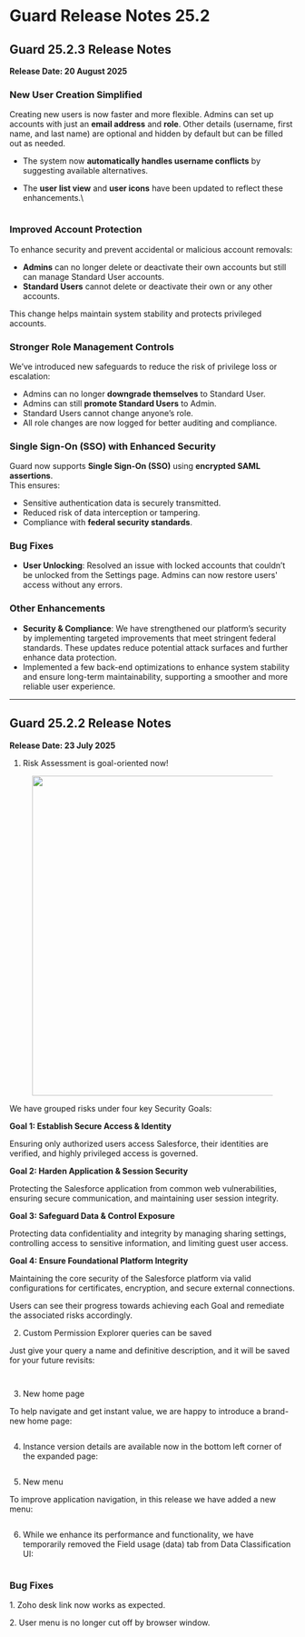 # Guard Release Notes 25.2

## Guard 25.2.3 Release Notes

**Release Date: 20 August 2025**

### New User Creation Simplified

Creating new users is now faster and more flexible. Admins can set up accounts with just an **email address** and **role**. Other details (username, first name, and last name) are optional and hidden by default but can be filled out as needed.

* The system now **automatically handles username conflicts** by suggesting available alternatives.
*   The **user list view** and **user icons** have been updated to reflect these enhancements.\


    <figure><img src="../../../.gitbook/assets/image.png" alt=""><figcaption></figcaption></figure>



### Improved Account Protection

To enhance security and prevent accidental or malicious account removals:

* **Admins** can no longer delete or deactivate their own accounts but still can manage Standard User accounts.
* **Standard Users** cannot delete or deactivate their own or any other accounts.

This change helps maintain system stability and protects privileged accounts.

### Stronger Role Management Controls

We’ve introduced new safeguards to reduce the risk of privilege loss or escalation:

* Admins can no longer **downgrade themselves** to Standard User.
* Admins can still **promote Standard Users** to Admin.
* Standard Users cannot change anyone’s role.
* All role changes are now logged for better auditing and compliance.

### Single Sign-On (SSO) with Enhanced Security

Guard now supports **Single Sign-On (SSO)** using **encrypted SAML assertions**.\
&#x20;This ensures:

* Sensitive authentication data is securely transmitted.
* Reduced risk of data interception or tampering.
* Compliance with **federal security standards**.

### Bug Fixes

* **User Unlocking**: Resolved an issue with locked accounts that couldn’t be unlocked from the Settings page. Admins can now restore users' access without any errors.

### Other Enhancements

* **Security & Compliance**: We have strengthened our platform’s security by implementing targeted improvements that meet stringent federal standards. These updates reduce potential attack surfaces and further enhance data protection.
* Implemented a few back-end optimizations to enhance system stability and ensure long-term maintainability, supporting a smoother and more reliable user experience.

***

## Guard 25.2.2 Release Notes

**Release Date: 23 July 2025**

1. Risk Assessment is goal-oriented now!

<figure><img src="../../../.gitbook/assets/image (1816).png" alt="" width="563"><figcaption></figcaption></figure>

We have grouped risks under four key Security Goals:

**Goal 1: Establish Secure Access & Identity**

Ensuring only authorized users access Salesforce, their identities are verified, and highly privileged access is governed.

**Goal 2: Harden Application & Session Security**

Protecting the Salesforce application from common web vulnerabilities, ensuring secure communication, and maintaining user session integrity.

**Goal 3: Safeguard Data & Control Exposure**

Protecting data confidentiality and integrity by managing sharing settings, controlling access to sensitive information, and limiting guest user access.

**Goal 4: Ensure Foundational Platform Integrity**

Maintaining the core security of the Salesforce platform via valid configurations for certificates, encryption, and secure external connections.

Users can see their progress towards achieving each Goal and remediate the associated risks accordingly.&#x20;

2. Custom Permission Explorer queries can be saved

Just give your query a name and definitive description, and it will be saved for your future revisits:

<figure><img src="../../../.gitbook/assets/image (1817).png" alt=""><figcaption></figcaption></figure>

<figure><img src="../../../.gitbook/assets/image (1818).png" alt=""><figcaption></figcaption></figure>

3. New home page

To help navigate and get instant value, we are happy to introduce a brand-new home page:

<figure><img src="../../../.gitbook/assets/image (1819).png" alt=""><figcaption></figcaption></figure>

4. Instance version details are available now in the bottom left corner of the expanded page:

<figure><img src="../../../.gitbook/assets/image (1820).png" alt=""><figcaption></figcaption></figure>

5. New menu

To improve application navigation, in this release we have added a new menu:

<figure><img src="../../../.gitbook/assets/image (1821).png" alt=""><figcaption></figcaption></figure>

6. While we enhance its performance and functionality, we have temporarily removed the Field usage (data) tab from Data Classification UI:

<figure><img src="../../../.gitbook/assets/image (1822).png" alt=""><figcaption></figcaption></figure>

### Bug Fixes

1\.      Zoho desk link now works as expected.

2\.      User menu is no longer cut off by browser window.
